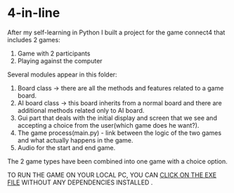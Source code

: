 # 4-in-line
After my self-learning in Python I built a project for the game connect4 that includes 2 games:
1) Game with 2 participants
2) Playing against the computer

Several modules appear in this folder:
1) Board class -> there are all the methods and features related to a game board.
2) AI board class -> this board inherits from a normal board and there are additional methods related only to AI board.
3) Gui part that deals with the initial display and screen that we see and accepting a choice from the user(which game does he want?).
4) The game process(main.py) - link between the logic of the two games and what actually happens in the game.
5) Audio for the start and end game.

The 2 game types have been combined into one game with a choice option.

TO RUN THE GAME ON YOUR LOCAL PC, YOU CAN <a href=https://github.com/GalSaid/4-in-line-python-game/blob/a726024f99ef4b431d76d7ea6d469862bdf4f51a/main.exe>CLICK ON THE EXE FILE</a> WITHOUT ANY DEPENDENCIES INSTALLED .

